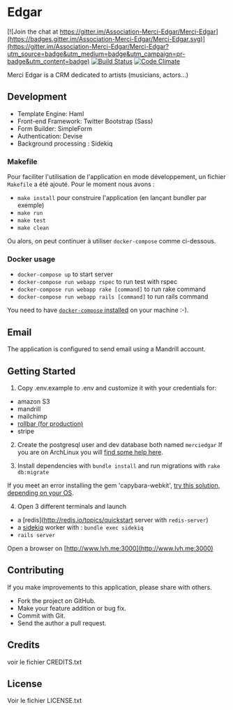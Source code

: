 # Edgar

[![Join the chat at https://gitter.im/Association-Merci-Edgar/Merci-Edgar](https://badges.gitter.im/Association-Merci-Edgar/Merci-Edgar.svg)](https://gitter.im/Association-Merci-Edgar/Merci-Edgar?utm_source=badge&utm_medium=badge&utm_campaign=pr-badge&utm_content=badge)
[![Build Status](https://travis-ci.org/Association-Merci-Edgar/Merci-Edgar.png?branch=wip)](https://travis-ci.org/Association-Merci-Edgar/Merci-Edgar)
[![Code Climate](https://codeclimate.com/github/Association-Merci-Edgar/Merci-Edgar.png)](https://codeclimate.com/github/Association-Merci-Edgar/Merci-Edgar)


Merci Edgar is a CRM dedicated to artists (musicians, actors...)


## Development

* Template Engine: Haml
* Front-end Framework: Twitter Bootstrap (Sass)
* Form Builder: SimpleForm
* Authentication: Devise
* Background processing : Sidekiq

### Makefile

Pour faciliter l'utilisation de l'application en mode développement, un fichier `Makefile` a été ajouté. Pour le moment nous avons :

* `make install` pour construire l'application (en lançant bundler par exemple)
* `make run`
* `make test`
* `make clean`

Ou alors, on peut continuer à utiliser `docker-compose` comme ci-dessous.


### Docker usage

* `docker-compose up` to start server
* `docker-compose run webapp rspec` to run test with rspec
* `docker-compose run webapp rake [command]` to run rake command
* `docker-compose run webapp rails [command]` to run rails command

You need to have [`docker-compose`
installed](http://docs.docker.com/compose/install/) on your machine :-).


## Email

The application is configured to send email using a Mandrill account.

## Getting Started

1. Copy .env.example to .env and customize it with your credentials for:
  * amazon S3
  * mandrill
  * mailchimp
  * [rollbar (for production)](https://rollbar.com/krichtof/Merci-Edgar/)
  * stripe

2. Create the postgresql user and dev database both named  `merciedgar`
If you are on ArchLinux you will [find some help here](https://wiki.archlinux.org/index.php/PostgreSQL).

3. Install dependencies with `bundle install` and run migrations with `rake db:migrate`

If you meet an error installing the gem 'capybara-webkit', [try this solution, depending on your OS](https://github.com/thoughtbot/capybara-webkit/wiki/Installing-Qt-and-compiling-capybara-webkit).

4. Open 3 different terminals and launch
  * a [redis](http://redis.io/topics/quickstart server with `redis-server`)
  * a [sidekiq](http://sidekiq.org/) worker with : `bundle exec sidekiq`
  * `rails server`

Open a browser on [http://www.lvh.me:3000](http://www.lvh.me:3000)


## Contributing

If you make improvements to this application, please share with others.

* Fork the project on GitHub.
* Make your feature addition or bug fix.
* Commit with Git.
* Send the author a pull request.

## Credits

voir le fichier CREDITS.txt

## License

Voir le fichier LICENSE.txt
